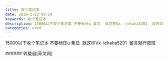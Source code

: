 ```yaml
---
title: 收个笔记本
date: 2019-2-23 09:14
keywords: 收个笔记本
description: 15000以下收个笔记本 不要标压u 集显  就这样Vx  lehaha5201  留言就行夜班
categories: used
---
```

<td class="t_f" id="postmessage_3095945">

15000以下收个笔记本 不要标压u 集显  就这样Vx  lehaha5201  留言就行夜班<br/>
</td>
###### 转载自[菲龙网]